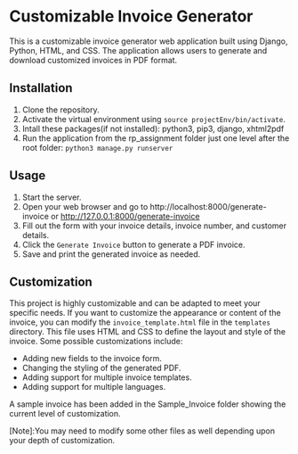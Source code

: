 # Customizable Invoice Generator

This is a customizable invoice generator web application built using Django, Python, HTML, and CSS. The application allows users to generate and download customized invoices in PDF format.

## Installation

1. Clone the repository.
2. Activate the virtual environment using `source projectEnv/bin/activate`.
3. Intall these packages(if not installed): python3, pip3, django, xhtml2pdf
4. Run the application from the rp_assignment folder just one level after the root folder: `python3 manage.py runserver`

## Usage

1. Start the server.
2. Open your web browser and go to http://localhost:8000/generate-invoice or http://127.0.0.1:8000/generate-invoice
3. Fill out the form with your invoice details, invoice number, and customer details.
4. Click the ``Generate Invoice`` button to generate a PDF invoice.
5. Save and print the generated invoice as needed.

## Customization

This project is highly customizable and can be adapted to meet your specific needs. If you want to customize the appearance or content of the invoice, you can modify the `invoice_template.html` file in the `templates` directory. This file uses HTML and CSS to define the layout and style of the invoice. Some possible customizations include:

* Adding new fields to the invoice form.
* Changing the styling of the generated PDF.
* Adding support for multiple invoice templates.
* Adding support for multiple languages.

A sample invoice has been added in the Sample_Invoice folder showing the current level of customization.

[Note]:You may need to modify some other files as well depending upon your depth of customization.